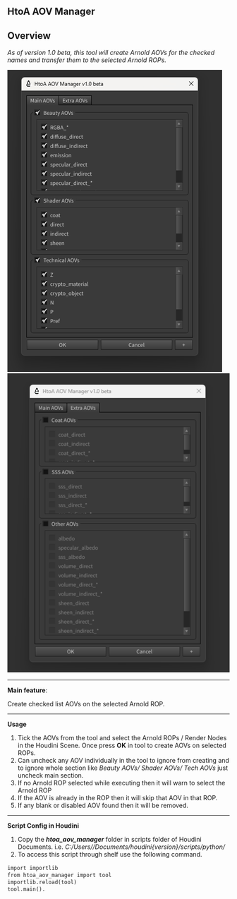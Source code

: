 **HtoA AOV Manager**
---
Overview
---
*As of version 1.0 beta, this tool will create Arnold AOVs for the checked names and transfer them to the selected Arnold ROPs.*

![image description](resources/UI_01.png)
![image description](resources/UI_02.png)

---

**Main feature**:

Create checked list AOVs on the selected Arnold ROP.

---
**Usage**

1. Tick the AOVs from the tool and select the Arnold ROPs / Render Nodes in the Houdini Scene. Once press **OK** in tool to create AOVs on selected ROPs.
2. Can uncheck any AOV individually in the tool to ignore from creating and to ignore whole section like *Beauty AOVs/ Shader AOVs/ Tech AOVs* just uncheck main section.
3. If no Arnold ROP selected while executing then it will warn to select the Arnold ROP
4. If the AOV is already in the ROP then it will skip that AOV in that ROP.
5. If any blank or disabled AOV found then it will be removed.

---
**Script Config in Houdini**

1. Copy the ***htoa_aov_manager*** folder in scripts folder of Houdini Documents.
i.e. *C:/Users/<username>/Documents/houdini{version}/scripts/python/*
2. To access this script through shelf use the following command.
  ```console
  import importlib
  from htoa_aov_manager import tool
  importlib.reload(tool)
  tool.main().
  ```
